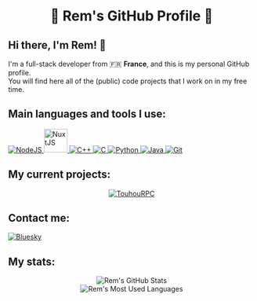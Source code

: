<h1 align="center">🔵 Rem's GitHub Profile 🔵</h1>

## Hi there, I'm **Rem**! 👋
I'm a full-stack developer from 🇫🇷 **France**, and this is my personal GitHub profile.  
You will find here all of the (public) code projects that I work on in my free time.


## Main languages and tools I use:

<p align="left"> 
    <a href="https://nodejs.org" target="_blank"> <img src="https://img.icons8.com/color/48/000000/nodejs.png" title="NodeJS" alt="NodeJS"/> </a> 
    <a href="https://nuxtjs.org" target="_blank"> <img src="https://nuxtjs.org/design-kit/colored-logo.png" height="48px" title="NuxtJS" alt="NuxtJS"/> </a>
    <a href="https://en.cppreference.com/w/" target="_blank"> <img src="https://img.icons8.com/color/48/000000/c-plus-plus-logo.png" title="C++" alt="C++"/> </a>
    <a href="https://en.cppreference.com/w/c" target="_blank"> <img src="https://img.icons8.com/color/48/000000/c-programming.png" title="C" alt="C"/> </a>
    <a href="https://www.python.org" target="_blank"> <img src="https://img.icons8.com/color/48/000000/python.png" title="Python" alt="Python"/> </a>   
    <a href="https://www.java.com" target="_blank"> <img src="https://img.icons8.com/color/48/000000/java-coffee-cup-logo.png" title="Java" alt="Java"/> </a>
    <a href="https://git-scm.com/" target="_blank"> <img src="https://img.icons8.com/color/48/000000/git.png" title="Git" alt="Git"/> </a> 
</p>


## My current projects:

<div align="center">
    <a href="https://github.com/TheBakaRem/TouhouRPC"> <img alt="TouhouRPC" src="https://github-readme-stats.vercel.app/api/pin/?username=TheBakaRem&repo=TouhouRPC&theme=dark"/> </a>
</div>


## Contact me:

<p align="left">
<a href="https://bsky.app/profile/thebakarem.fr"> <img src="https://img.icons8.com/fluent/48/000000/bluesky.png" title="@thebakarem.fr" alt="Bluesky"/> </a>
</p>


## My stats:

<div align="center">
    <img alt="Rem's GitHub Stats" src="https://github-readme-stats.vercel.app/api?username=TheBakaRem&show_icons=true&count_private=true&include_all_commits=true&disable_animations=true&theme=dark"/>
</div>

<div align="center">
    <img alt="Rem's Most Used Languages" src="https://github-readme-stats.vercel.app/api/top-langs/?username=TheBakaRem&langs_count=10&count_private=true&layout=compact&theme=dark&custom_title=Rem's Most Used Languages" />
</div>
